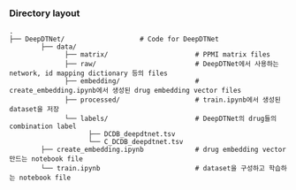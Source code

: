### Directory layout

    .
    ├── DeepDTNet/                   # Code for DeepDTNet
            ├── data/
                  ├── matrix/                      # PPMI matrix files
                  ├── raw/                         # DeepDTNet에서 사용하는 network, id mapping dictionary 등의 files
                  ├── embedding/                   # create_embedding.ipynb에서 생성된 drug embedding vector files
                  ├── processed/                   # train.ipynb에서 생성된 dataset을 저장
                  └── labels/                      # DeepDTNet의 drug들의 combination label
                        ├── DCDB_deepdtnet.tsv
                        └── C_DCDB_deepdtnet.tsv
            ├── create_embedding.ipynb             # drug embedding vector 만드는 notebook file
            └── train.ipynb                        # dataset을 구성하고 학습하는 notebook file

